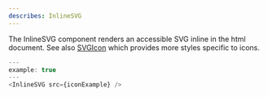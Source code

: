 ```yaml
---
describes: InlineSVG
---
```


The InlineSVG component renders an accessible SVG inline in the html document.
See also [SVGIcon](#SVGIcon) which provides more styles specific to icons.

```js
---
example: true
---
<InlineSVG src={iconExample} />
```
